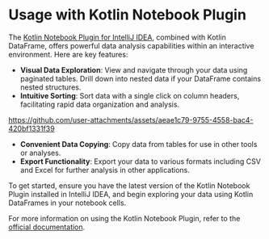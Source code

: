 # Usage with Kotlin Notebook Plugin

The [Kotlin Notebook Plugin for IntelliJ IDEA](https://plugins.jetbrains.com/plugin/16340-kotlin-notebook), combined with Kotlin DataFrame, offers powerful data analysis capabilities within an interactive environment. Here are key features:

- **Visual Data Exploration**: View and navigate through your data using paginated tables. Drill down into nested data if your DataFrame contains nested structures.
- **Intuitive Sorting**: Sort data with a single click on column headers, facilitating rapid data organization and analysis.

https://github.com/user-attachments/assets/aeae1c79-9755-4558-bac4-420bf1331f39

- **Convenient Data Copying**: Copy data from tables for use in other tools or analyses.
- **Export Functionality**: Export your data to various formats including CSV and Excel for further analysis in other applications.

To get started, ensure you have the latest version of the Kotlin Notebook Plugin installed in IntelliJ IDEA, and begin exploring your data using Kotlin DataFrames in your notebook cells.

For more information on using the Kotlin Notebook Plugin,
refer to the [official documentation](https://kotlinlang.org/docs/kotlin-notebook-overview.html).
